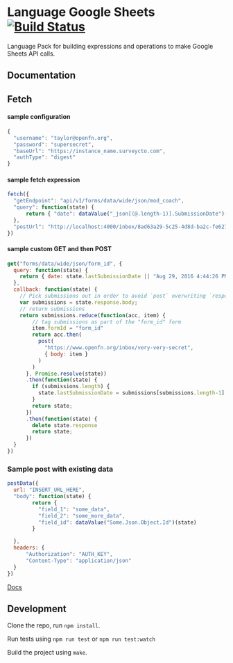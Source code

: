 Language Google Sheets [![Build Status](https://travis-ci.org/OpenFn/language-googlesheets.svg?branch=master)](https://travis-ci.org/OpenFn/language-googlesheets)
======================

Language Pack for building expressions and operations to make Google Sheets API calls.

Documentation
-------------
## Fetch

#### sample configuration
```js
{
  "username": "taylor@openfn.org",
  "password": "supersecret",
  "baseUrl": "https://instance_name.surveycto.com",
  "authType": "digest"
}
```

#### sample fetch expression
```js
fetch({
  "getEndpoint": "api/v1/forms/data/wide/json/mod_coach",
  "query": function(state) {
      return { "date": dataValue("_json[(@.length-1)].SubmissionDate")(state) }
  },
  "postUrl": "http://localhost:4000/inbox/8ad63a29-5c25-4d8d-ba2c-fe6274dcfbab",
})
```

#### sample custom GET and then POST
```js
get("forms/data/wide/json/form_id", {
  query: function(state) {
    return { date: state.lastSubmissionDate || "Aug 29, 2016 4:44:26 PM"}
  },
  callback: function(state) {
    // Pick submissions out in order to avoid `post` overwriting `response`.
    var submissions = state.response.body;
    // return submissions
    return submissions.reduce(function(acc, item) {
        // tag submissions as part of the "form_id" form
        item.formId = "form_id"
        return acc.then(
          post(
            "https://www.openfn.org/inbox/very-very-secret",
            { body: item }
          )
        )
      }, Promise.resolve(state))
      .then(function(state) {
        if (submissions.length) {
          state.lastSubmissionDate = submissions[submissions.length-1].SubmissionDate
        }
        return state;
      })
      .then(function(state) {
        delete state.response
        return state;
      })
  }
})
```

### Sample post with existing data
```js
postData({
  url: "INSERT_URL_HERE",
  "body": function(state) {
        return {
          "field_1": "some_data",
          "field_2": "some_more_data",
          "field_id": dataValue("Some.Json.Object.Id")(state)
        }

  },
  headers: {
      "Authorization": "AUTH_KEY",
      "Content-Type": "application/json"
  }
})

```

[Docs](docs/index)


Development
-----------

Clone the repo, run `npm install`.

Run tests using `npm run test` or `npm run test:watch`

Build the project using `make`.

